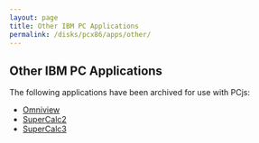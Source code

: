 ```yaml
---
layout: page
title: Other IBM PC Applications
permalink: /disks/pcx86/apps/other/
---
```


Other IBM PC Applications
-------------------------

The following applications have been archived for use with PCjs:

* [Omniview](omniview/)
* [SuperCalc2](sc2/)
* [SuperCalc3](sc3/)
